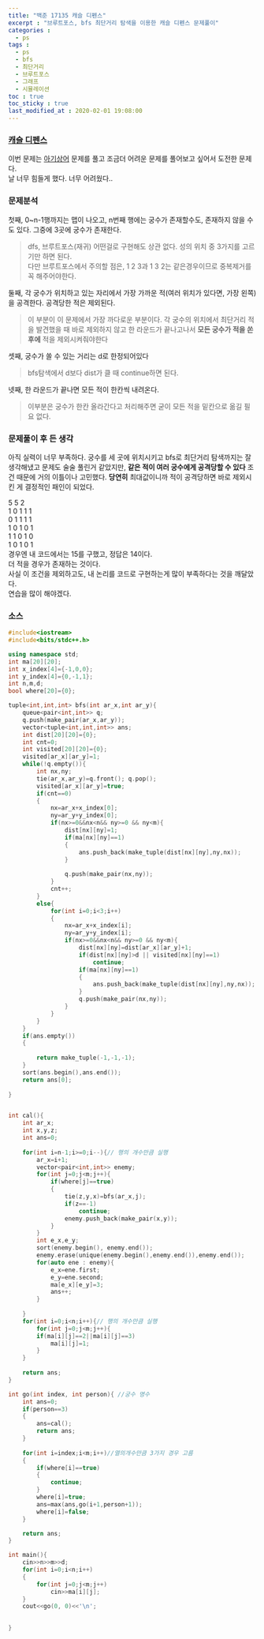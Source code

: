 ```yaml
---
title: "백준 17135 캐슬 디펜스"
excerpt : "브루트포스, bfs 최단거리 탐색을 이용한 캐슬 디펜스 문제풀이"
categories :
  - ps
tags :
  - ps 
  - bfs
  - 최단거리
  - 브루트포스
  - 그래프
  - 시뮬레이션
toc : true
toc_sticky : true
last_modified_at : 2020-02-01 19:08:00
---
```

### [캐슬 디펜스](https://www.acmicpc.net/problem/17135)

이번 문제는 [아기상어](https://junkwon-dev.github.io/ps/boj-16236/) 문제를 풀고 조금더 어려운 문제를 풀어보고 싶어서 도전한 문제다.  
날 너무 힘들게 했다. 너무 어려웠다..
  
### 문제분석
  
첫째, 0~n-1행까지는 맵이 나오고, n번째 행에는 궁수가 존재할수도, 존재하지 않을 수도 있다. 그중에 3곳에 궁수가 존재한다.  
> dfs, 브루트포스(재귀) 어떤걸로 구현해도 상관 없다. 성의 위치 중 3가지를 고르기만 하면 된다.  
> 다만 브루트포스에서 주의할 점은, 1 2 3과 1 3 2는 같은경우이므로 중복제거를 꼭 해주어야한다.
  
둘째, 각 궁수가 위치하고 있는 자리에서 가장 가까운 적(여러 위치가 있다면, 가장 왼쪽)을 공격한다. 공격당한 적은 제외된다.
> 이 부분이 이 문제에서 가장 까다로운 부분이다. 각 궁수의 위치에서 최단거리 적을 발견했을 때 바로 제외하지 않고 한 라운드가 끝나고나서 __모든 궁수가 적을 쏜 후에__ 적을 제외시켜줘야한다

셋째, 궁수가 쏠 수 있는 거리는 d로 한정되어있다
> bfs탐색에서 d보다 dist가 클 때 continue하면 된다.

  
넷째, 한 라운드가 끝나면 모든 적이 한칸씩 내려온다.
> 이부분은 궁수가 한칸 올라간다고 처리해주면 굳이 모든 적을 밑칸으로 옮길 필요 없다.

### 문제풀이 후 든 생각
아직 실력이 너무 부족하다. 궁수를 세 곳에 위치시키고 bfs로 최단거리 탐색까지는 잘 생각해냈고 문제도 술술 풀린거 같았지만, __같은 적이 여러 궁수에게 공격당할 수 있다__ 조건 때문에 거의 이틀이나 고민했다. __당연히__ 최대값이니까 적이 공격당하면 바로 제외시킨 게 결정적인 패인이 되었다.

5 5 2  
1 0 1 1 1   
0 1 1 1 1  
1 0 1 0 1  
1 1 0 1 0  
1 0 1 0 1  
경우엔 내 코드에서는 15를 구했고,
정답은 14이다.   
더 적을 경우가 존재하는 것이다.  
사실 이 조건을 제외하고도, 내 논리를 코드로 구현하는게 많이 부족하다는 것을 깨달았다.  
연습을 많이 해야겠다.

### 소스
```cpp
#include<iostream>
#include<bits/stdc++.h>

using namespace std;
int ma[20][20];
int x_index[4]={-1,0,0};
int y_index[4]={0,-1,1};
int n,m,d;
bool where[20]={0};

tuple<int,int,int> bfs(int ar_x,int ar_y){
    queue<pair<int,int>> q;
    q.push(make_pair(ar_x,ar_y));
    vector<tuple<int,int,int>> ans;
    int dist[20][20]={0};
    int cnt=0;
    int visited[20][20]={0};
    visited[ar_x][ar_y]=1;
    while(!q.empty()){
        int nx,ny;
        tie(ar_x,ar_y)=q.front(); q.pop();
        visited[ar_x][ar_y]=true;
        if(cnt==0)
        {
            nx=ar_x+x_index[0];
            ny=ar_y+y_index[0];
            if(nx>=0&&nx<n&& ny>=0 && ny<m){
                dist[nx][ny]=1;
                if(ma[nx][ny]==1)
                {
                    ans.push_back(make_tuple(dist[nx][ny],ny,nx));
                }
                
                q.push(make_pair(nx,ny));
            }
            cnt++;
        }
        else{
            for(int i=0;i<3;i++)
            {
                nx=ar_x+x_index[i];
                ny=ar_y+y_index[i];
                if(nx>=0&&nx<n&& ny>=0 && ny<m){
                    dist[nx][ny]=dist[ar_x][ar_y]+1;
                    if(dist[nx][ny]>d || visited[nx][ny]==1)
                        continue;
                    if(ma[nx][ny]==1)
                    {
                        ans.push_back(make_tuple(dist[nx][ny],ny,nx));
                    }
                    q.push(make_pair(nx,ny));
                }
            }
        }
    }
    if(ans.empty())
    {
        
        return make_tuple(-1,-1,-1);
    }
    sort(ans.begin(),ans.end());
    return ans[0];
    
}


int cal(){
    int ar_x;
    int x,y,z;
    int ans=0;
    
    for(int i=n-1;i>=0;i--){// 행의 개수만큼 실행
        ar_x=i+1;
        vector<pair<int,int>> enemy;
        for(int j=0;j<m;j++){
            if(where[j]==true)
            {
                tie(z,y,x)=bfs(ar_x,j);
                if(z==-1)
                    continue;
                enemy.push_back(make_pair(x,y));
            }
        }
        int e_x,e_y;
        sort(enemy.begin(), enemy.end());
        enemy.erase(unique(enemy.begin(),enemy.end()),enemy.end());
        for(auto ene : enemy){
            e_x=ene.first;
            e_y=ene.second;
            ma[e_x][e_y]=3;
            ans++;
        }
        
    }
    for(int i=0;i<n;i++){// 행의 개수만큼 실행
        for(int j=0;j<m;j++){
        if(ma[i][j]==2||ma[i][j]==3)
            ma[i][j]=1;
        }
    }
    
    return ans;
}

int go(int index, int person){ //궁수 명수
    int ans=0;
    if(person==3)
    {
        ans=cal();
        return ans;
    }
    
    for(int i=index;i<m;i++)//열의개수만큼 3가지 경우 고름
    {
        if(where[i]==true)
        {
            continue;
        }
        where[i]=true;
        ans=max(ans,go(i+1,person+1));
        where[i]=false;
    }

    return ans;
}

int main(){
    cin>>n>>m>>d;
    for(int i=0;i<n;i++)
    {
        for(int j=0;j<m;j++)
            cin>>ma[i][j];
    }
    cout<<go(0, 0)<<'\n';
    

}

```
